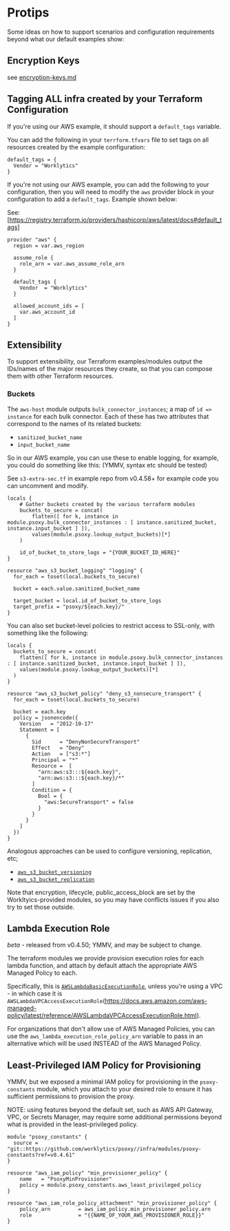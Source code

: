 # Protips

Some ideas on how to support scenarios and configuration requirements beyond what our default examples show:

## Encryption Keys

see [encryption-keys.md](encryption-keys.md)

## Tagging ALL infra created by your Terraform Configuration

If you're using our AWS example, it should support a `default_tags` variable.

You can add the following in your `terrform.tfvars` file to set tags on all resources created by the example configuration:

```hcl
default_tags = {
  Vendor = "Worklytics"
}
```

If you're not using our AWS example, you can add the following to your configuration, then you will need to modify the `aws` provider block in your configuration to add a `default_tags`. Example shown below:

See: [https://registry.terraform.io/providers/hashicorp/aws/latest/docs#default_tags]

```hcl
provider "aws" {
  region = var.aws_region

  assume_role {
    role_arn = var.aws_assume_role_arn
  }

  default_tags {
    Vendor  = "Worklytics"
  }

  allowed_account_ids = [
    var.aws_account_id
  ]
}
```

## Extensibility

To support extensibility, our Terraform examples/modules output the IDs/names of the major resources they create, so that you can compose them with other Terraform resources.

### Buckets

The `aws-host` module outputs `bulk_connector_instances`; a map of `id => instance` for each bulk connector. Each of these has two attributes that correspond to the names of its related buckets:

- `sanitized_bucket_name`
- `input_bucket_name`

So in our AWS example, you can use these to enable logging, for example, you could do something like this: (YMMV, syntax etc should be tested)

See `s3-extra-sec.tf` in example repo from v0.4.58+ for example code you can uncomment and modify.

```hcl
locals {
    # Gather buckets created by the various terraform modules
    buckets_to_secure = concat(
        flatten([ for k, instance in module.psoxy.bulk_connector_instances : [ instance.sanitized_bucket, instance.input_bucket ] ]),
        values(module.psoxy.lookup_output_buckets)[*]
    )

    id_of_bucket_to_store_logs = "{YOUR_BUCKET_ID_HERE}"
}

resource "aws_s3_bucket_logging" "logging" {
  for_each = toset(local.buckets_to_secure)

  bucket = each.value.sanitized_bucket_name

  target_bucket = local.id_of_bucket_to_store_logs
  target_prefix = "psoxy/${each.key}/"
}
```

You can also set bucket-level policies to restrict access to SSL-only, with something like the following:

```hcl
locals {
  buckets_to_secure = concat(
    flatten([ for k, instance in module.psoxy.bulk_connector_instances : [ instance.sanitized_bucket, instance.input_bucket ] ]),
    values(module.psoxy.lookup_output_buckets)[*]
  )
}

resource "aws_s3_bucket_policy" "deny_s3_nonsecure_transport" {
  for_each = toset(local.buckets_to_secure)

  bucket = each.key
  policy = jsonencode({
    Version   = "2012-10-17"
    Statement = [
      {
        Sid      = "DenyNonSecureTransport"
        Effect   = "Deny"
        Action   = ["s3:*"]
        Principal = "*"
        Resource =  [
          "arn:aws:s3:::${each.key}",
          "arn:aws:s3:::${each.key}/*"
        ]
        Condition = {
          Bool = {
            "aws:SecureTransport" = false
          }
        }
      }
    ]
  })
}
```

Analogous approaches can be used to configure versioning, replication, etc;

- [`aws_s3_bucket_versioning`](https://registry.terraform.io/providers/hashicorp/aws/latest/docs/resources/s3_bucket_versioning)
- [`aws_s3_bucket_replication`](https://registry.terraform.io/providers/hashicorp/aws/latest/docs/resources/s3_bucket_replication)

Note that encryption, lifecycle, public_access_block are set by the Workltyics-provided modules, so you may have conflicts issues if you also try to set those outside.

## Lambda Execution Role
*beta* - released from v0.4.50; YMMV, and may be subject to change.

The terraform modules we provide provision execution roles for each lambda function, and attach by default attach the appropriate AWS Managed Policy to each.

Specifically, this is [`AWSLambdaBasicExecutionRole`](https://docs.aws.amazon.com/aws-managed-policy/latest/reference/AWSLambdaBasicExecutionRole.html), unless you're using a VPC - in which case it is `AWSLambdaVPCAccessExecutionRole`(https://docs.aws.amazon.com/aws-managed-policy/latest/reference/AWSLambdaVPCAccessExecutionRole.html).

For organizations that don't allow use of AWS Managed Policies, you can use the `aws_lambda_execution_role_policy_arn` variable to pass in an alternative which will be used INSTEAD of the AWS Managed Policy.

## Least-Privileged IAM Policy for Provisioning

YMMV, but we exposed a minimal IAM policy for provisioning in the `psoxy-constants` module, which you attach to your desired role to ensure it has sufficient permissions to provision the proxy.

NOTE: using features beyond the default set, such as AWS API Gateway, VPC, or Secrets Manager, may require some additional permissions beyond what is provided in the least-privileged policy.

```hcl
module "psoxy_constants" {
  source = "git::https://github.com/worklytics/psoxy//infra/modules/psoxy-constants?ref=v0.4.61"
}

resource "aws_iam_policy" "min_provisioner_policy" {
    name   = "PsoxyMinProvisioner"
    policy = module.psoxy_constants.aws_least_privileged_policy
}

resource "aws_iam_role_policy_attachment" "min_provisioner_policy" {
    policy_arn         = aws_iam_policy.min_provisioner_policy.arn
    role               = "{{NAME_OF_YOUR_AWS_PROVISIONER_ROLE}}"
}
```
